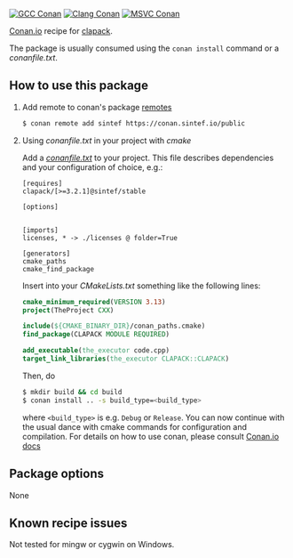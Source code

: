 [![GCC Conan](https://github.com/sintef-ocean/conan-clapack/workflows/GCC%20Conan/badge.svg)](https://github.com/sintef-ocean/conan-clapack/actions?query=workflow%3A"GCC+Conan")
[![Clang Conan](https://github.com/sintef-ocean/conan-clapack/workflows/Clang%20Conan/badge.svg)](https://github.com/sintef-ocean/conan-clapack/actions?query=workflow%3A"Clang+Conan")
[![MSVC Conan](https://github.com/sintef-ocean/conan-clapack/workflows/MSVC%20Conan/badge.svg)](https://github.com/sintef-ocean/conan-clapack/actions?query=workflow%3A"MSVC+Conan")

[Conan.io](https://conan.io) recipe for [clapack](http://www.netlib.org/clapack).

The package is usually consumed using the `conan install` command or a *conanfile.txt*.

## How to use this package

1. Add remote to conan's package [remotes](https://docs.conan.io/en/latest/reference/commands/misc/remote.html?highlight=remotes)

   ```bash
   $ conan remote add sintef https://conan.sintef.io/public
   ```

2. Using *conanfile.txt* in your project with *cmake*

   Add a [*conanfile.txt*](http://docs.conan.io/en/latest/reference/conanfile_txt.html) to your project. This file describes dependencies and your configuration of choice, e.g.:

   ```
   [requires]
   clapack/[>=3.2.1]@sintef/stable

   [options]


   [imports]
   licenses, * -> ./licenses @ folder=True

   [generators]
   cmake_paths
   cmake_find_package
   ```

   Insert into your *CMakeLists.txt* something like the following lines:
   ```cmake
   cmake_minimum_required(VERSION 3.13)
   project(TheProject CXX)

   include(${CMAKE_BINARY_DIR}/conan_paths.cmake)
   find_package(CLAPACK MODULE REQUIRED)

   add_executable(the_executor code.cpp)
   target_link_libraries(the_executor CLAPACK::CLAPACK)
   ```
   Then, do
   ```bash
   $ mkdir build && cd build
   $ conan install .. -s build_type=<build_type>
   ```
   where `<build_type>` is e.g. `Debug` or `Release`.
   You can now continue with the usual dance with cmake commands for configuration and compilation. For details on how to use conan, please consult [Conan.io docs](http://docs.conan.io/en/latest/)

## Package options

None

## Known recipe issues

Not tested for mingw or cygwin on Windows.
